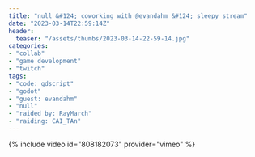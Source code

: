 ```yaml
---
title: "null &#124; coworking with @evandahm &#124; sleepy stream"
date: "2023-03-14T22:59:14Z"
header:
  teaser: "/assets/thumbs/2023-03-14-22-59-14.jpg"
categories:
- "collab"
- "game development"
- "twitch"
tags:
- "code: gdscript"
- "godot"
- "guest: evandahm"
- "null"
- "raided by: RayMarch"
- "raiding: CAI_TAn"
---
```

{% include video id="808182073" provider="vimeo" %}
